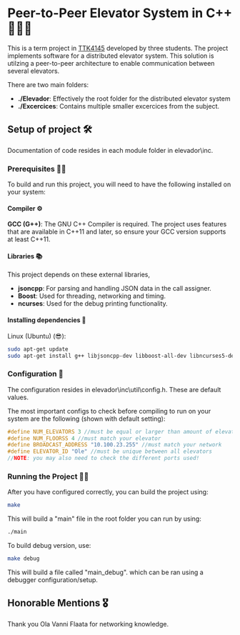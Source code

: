 # Peer-to-Peer Elevator System in C++ 🚀🤖🔗
This is a term project in [TTK4145](https://www.ntnu.no/studier/emner/TTK4145) developed by three students. The project implements software for a distributed elevator system. This solution is utilzing a peer-to-peer architecture to enable communication between several elevators.

There are two main folders:
- **./Elevador**: Effectively the root folder for the distributed elevator system
- **./Excercices**: Contains multiple smaller excercices from the subject.

## Setup of project 🛠️
Documentation of code resides in each module folder in elevador\inc.
### Prerequisites 🧑‍💻
To build and run this project, you will need to have the following installed on your system:

#### Compiler ⚙️
**GCC (G++)**: The GNU C++ Compiler is required. The project uses features that are available in C++11 and later, so ensure your GCC version supports at least C++11.

#### Libraries 📚
This project depends on these external libraries,
- **jsoncpp**: For parsing and handling JSON data in the call assigner.
- **Boost**: Used for threading, networking and timing.
- **ncurses**: Used for the debug printing functionality.

#### Installing dependencies 🤠
Linux (Ubuntu) (😎):

``` bash
sudo apt-get update
sudo apt-get install g++ libjsoncpp-dev libboost-all-dev libncurses5-dev
```

### Configuration 📐
The configuration resides in elevador\inc\util\config.h. These are default values. 

The most important configs to check before compiling to run on your system are the following (shown with default setting):
``` cpp
#define NUM_ELEVATORS 3 //must be equal or larger than amount of elevators expected
#define NUM_FLOORSS 4 //must match your elevator
#define BROADCAST_ADDRESS "10.100.23.255" //must match your network
#define ELEVATOR_ID "Ole" //must be unique between all elevators
//NOTE: you may also need to check the different ports used!
```


### Running the Project 🏃‍♂️
After you have configured correctly, you can build the project using:
``` bash
make
```
This will build a "main" file in the root folder you can run by using:
``` bash
./main
```
To build debug version, use:
``` bash
make debug
```
This will build a file called "main_debug". which can be ran using a debugger configuration/setup.
## Honorable Mentions 🎖️
Thank you Ola Vanni Flaata for networking knowledge.
